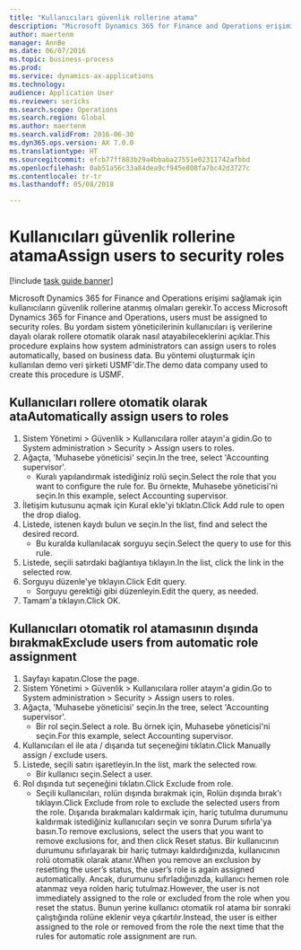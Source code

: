 ```yaml
--- 
title: "Kullanıcıları güvenlik rollerine atama"
description: "Microsoft Dynamics 365 for Finance and Operations erişimi sağlamak için kullanıcıların güvenlik rollerine atanmış olmaları gerekir."
author: maertenm
manager: AnnBe
ms.date: 06/07/2016
ms.topic: business-process
ms.prod: 
ms.service: dynamics-ax-applications
ms.technology: 
audience: Application User
ms.reviewer: sericks
ms.search.scope: Operations
ms.search.region: Global
ms.author: maertenm
ms.search.validFrom: 2016-06-30
ms.dyn365.ops.version: AX 7.0.0
ms.translationtype: HT
ms.sourcegitcommit: efcb77ff883b29a4bbaba27551e02311742afbbd
ms.openlocfilehash: 0ab51a56c33a84dea9cf945e808fa7bc42d3727c
ms.contentlocale: tr-tr
ms.lasthandoff: 05/08/2018

---
```

# <a name="assign-users-to-security-roles"></a><span data-ttu-id="1a014-103">Kullanıcıları güvenlik rollerine atama</span><span class="sxs-lookup"><span data-stu-id="1a014-103">Assign users to security roles</span></span>

[!include [task guide banner](../../includes/task-guide-banner.md)]

<span data-ttu-id="1a014-104">Microsoft Dynamics 365 for Finance and Operations erişimi sağlamak için kullanıcıların güvenlik rollerine atanmış olmaları gerekir.</span><span class="sxs-lookup"><span data-stu-id="1a014-104">To access Microsoft Dynamics 365 for Finance and Operations, users must be assigned to security roles.</span></span> <span data-ttu-id="1a014-105">Bu yordam sistem yöneticilerinin kullanıcıları iş verilerine dayalı olarak rollere otomatik olarak nasıl atayabileceklerini açıklar.</span><span class="sxs-lookup"><span data-stu-id="1a014-105">This procedure explains how system administrators can assign users to roles automatically, based on business data.</span></span> <span data-ttu-id="1a014-106">Bu yöntemi oluşturmak için kullanılan demo veri şirketi USMF'dir.</span><span class="sxs-lookup"><span data-stu-id="1a014-106">The demo data company used to create this procedure is USMF.</span></span>


## <a name="automatically-assign-users-to-roles"></a><span data-ttu-id="1a014-107">Kullanıcıları rollere otomatik olarak ata</span><span class="sxs-lookup"><span data-stu-id="1a014-107">Automatically assign users to roles</span></span>
1. <span data-ttu-id="1a014-108">Sistem Yönetimi > Güvenlik > Kullanıcılara roller atayın'a gidin.</span><span class="sxs-lookup"><span data-stu-id="1a014-108">Go to System administration > Security > Assign users to roles.</span></span>
2. <span data-ttu-id="1a014-109">Ağaçta, 'Muhasebe yöneticisi' seçin.</span><span class="sxs-lookup"><span data-stu-id="1a014-109">In the tree, select 'Accounting supervisor'.</span></span>
    * <span data-ttu-id="1a014-110">Kuralı yapılandırmak istediğiniz rolü seçin.</span><span class="sxs-lookup"><span data-stu-id="1a014-110">Select the role that you want to configure the rule for.</span></span> <span data-ttu-id="1a014-111">Bu örnekte, Muhasebe yöneticisi'ni seçin.</span><span class="sxs-lookup"><span data-stu-id="1a014-111">In this example, select Accounting supervisor.</span></span>  
3. <span data-ttu-id="1a014-112">İletişim kutusunu açmak için Kural ekle'yi tıklatın.</span><span class="sxs-lookup"><span data-stu-id="1a014-112">Click Add rule to open the drop dialog.</span></span>
4. <span data-ttu-id="1a014-113">Listede, istenen kaydı bulun ve seçin.</span><span class="sxs-lookup"><span data-stu-id="1a014-113">In the list, find and select the desired record.</span></span>
    * <span data-ttu-id="1a014-114">Bu kuralda kullanılacak sorguyu seçin.</span><span class="sxs-lookup"><span data-stu-id="1a014-114">Select the query to use for this rule.</span></span>  
5. <span data-ttu-id="1a014-115">Listede, seçili satırdaki bağlantıya tıklayın.</span><span class="sxs-lookup"><span data-stu-id="1a014-115">In the list, click the link in the selected row.</span></span>
6. <span data-ttu-id="1a014-116">Sorguyu düzenle'ye tıklayın.</span><span class="sxs-lookup"><span data-stu-id="1a014-116">Click Edit query.</span></span>
    * <span data-ttu-id="1a014-117">Sorguyu gerektiği gibi düzenleyin.</span><span class="sxs-lookup"><span data-stu-id="1a014-117">Edit the query, as needed.</span></span>  
7. <span data-ttu-id="1a014-118">Tamam'a tıklayın.</span><span class="sxs-lookup"><span data-stu-id="1a014-118">Click OK.</span></span>

## <a name="exclude-users-from-automatic-role-assignment"></a><span data-ttu-id="1a014-119">Kullanıcıları otomatik rol atamasının dışında bırakmak</span><span class="sxs-lookup"><span data-stu-id="1a014-119">Exclude users from automatic role assignment</span></span>
1. <span data-ttu-id="1a014-120">Sayfayı kapatın.</span><span class="sxs-lookup"><span data-stu-id="1a014-120">Close the page.</span></span>
2. <span data-ttu-id="1a014-121">Sistem Yönetimi > Güvenlik > Kullanıcılara roller atayın'a gidin.</span><span class="sxs-lookup"><span data-stu-id="1a014-121">Go to System administration > Security > Assign users to roles.</span></span>
3. <span data-ttu-id="1a014-122">Ağaçta, 'Muhasebe yöneticisi' seçin.</span><span class="sxs-lookup"><span data-stu-id="1a014-122">In the tree, select 'Accounting supervisor'.</span></span>
    * <span data-ttu-id="1a014-123">Bir rol seçin.</span><span class="sxs-lookup"><span data-stu-id="1a014-123">Select a role.</span></span> <span data-ttu-id="1a014-124">Bu örnek için, Muhasebe yöneticisi'ni seçin.</span><span class="sxs-lookup"><span data-stu-id="1a014-124">For this example, select Accounting supervisor.</span></span>  
4. <span data-ttu-id="1a014-125">Kullanıcıları el ile ata / dışarıda tut seçeneğini tıklatın.</span><span class="sxs-lookup"><span data-stu-id="1a014-125">Click Manually assign / exclude users.</span></span>
5. <span data-ttu-id="1a014-126">Listede, seçili satırı işaretleyin.</span><span class="sxs-lookup"><span data-stu-id="1a014-126">In the list, mark the selected row.</span></span>
    * <span data-ttu-id="1a014-127">Bir kullanıcı seçin.</span><span class="sxs-lookup"><span data-stu-id="1a014-127">Select a user.</span></span>  
6. <span data-ttu-id="1a014-128">Rol dışında tut seçeneğini tıklatın.</span><span class="sxs-lookup"><span data-stu-id="1a014-128">Click Exclude from role.</span></span>
    * <span data-ttu-id="1a014-129">Seçili kullanıcıları, rolün dışında bırakmak için, Rolün dışında bırak'ı tıklayın.</span><span class="sxs-lookup"><span data-stu-id="1a014-129">Click Exclude from role to exclude the selected users from the role.</span></span> <span data-ttu-id="1a014-130">Dışarıda bırakmaları kaldırmak için, hariç tutulma durumunu kaldırmak istediğiniz kullanıcıları seçin ve sonra Durum sıfırla'ya basın.</span><span class="sxs-lookup"><span data-stu-id="1a014-130">To remove exclusions, select the users that you want to remove exclusions for, and then click Reset status.</span></span> <span data-ttu-id="1a014-131">Bir kullanıcının durumunu sıfırlayarak bir hariç tutmayı kaldırdığınızda, kullanıcının rolü otomatik olarak atanır.</span><span class="sxs-lookup"><span data-stu-id="1a014-131">When you remove an exclusion by resetting the user’s status, the user’s role is again assigned automatically.</span></span> <span data-ttu-id="1a014-132">Ancak, durumunu sıfırladığınızda, kullanıcı hemen role atanmaz veya rolden hariç tutulmaz.</span><span class="sxs-lookup"><span data-stu-id="1a014-132">However, the user is not immediately assigned to the role or excluded from the role when you reset the status.</span></span> <span data-ttu-id="1a014-133">Bunun yerine kullanıcı otomatik rol atama bir sonraki çalıştığında rolüne eklenir veya çıkartılır.</span><span class="sxs-lookup"><span data-stu-id="1a014-133">Instead, the user is either assigned to the role or removed from the role the next time that the rules for automatic role assignment are run.</span></span>  


